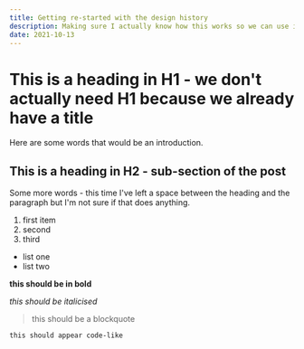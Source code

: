 ```yaml
---
title: Getting re-started with the design history
description: Making sure I actually know how this works so we can use it properly.
date: 2021-10-13
---
```


# This is a heading in H1 - we don't actually need H1 because we already have a title
Here are some words that would be an introduction.

## This is a heading in H2 - sub-section of the post

Some more words - this time I've left a space between the heading and the paragraph but I'm not sure if that does anything.

1. first item
2. second
3. third

- list one
- list two

**this should be in bold**

*this should be italicised*

> this should be a blockquote

`this should appear code-like`